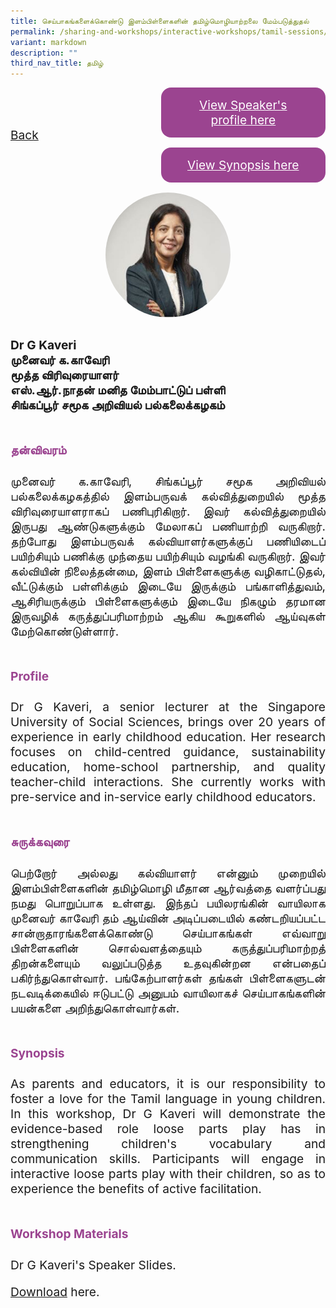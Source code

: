 ```yaml
---
title: செய்பாகங்களைக்கொண்டு இளம்பிள்ளைகளின் தமிழ்மொழியாற்றலை மேம்படுத்துதல்
permalink: /sharing-and-workshops/interactive-workshops/tamil-sessions/tl7/
variant: markdown
description: ""
third_nav_title: தமிழ்
---
```

<style>
.entry-title{
  font-size: 2.25rem;
  font-weight: 700;
  margin-bottom: 2rem;
  text-align: center;
}
.entry-content p{
  text-align: justify;
}

.entry-title.supported-by{
  margin-bottom: 0;
  margin-top: 3rem;
}

.entry-content .buttons-container{
  align-items: center;
  column-gap: 1rem;
  display: flex;
  flex-wrap: wrap;
  justify-content: center;
}
.entry-content .buttons-container .btn-link{
  background-color: #7431e8;
  border-radius: 0.4rem;
  color: #fff;
  font-size: 1.5rem;
  margin-bottom: 1rem;
  padding: 15px 20px;
  text-align: center;
  text-decoration: none;
  width: 15rem;
}
.entry-content .buttons-container .btn-link:hover{
  background-color: lightgrey;
}

.entry-content.sharing-sessions{
  align-items: center;
  display: flex;
  flex-direction: column;
  row-gap: 1.5rem;
}
.entry-content.sharing-sessions .session-item{
  align-items: flex-start;
  background-color:#d84178;
  border-radius: 0.5rem;
  color: #ffffff;
  row-gap: 2rem;
  display: flex;
  font-size: 1.1rem;
  flex-direction: column;
  line-height: 1.2;
  justify-content: space-between;
  margin-bottom: 2rem;
  padding: 1rem;
  width: 100%;
}
.entry-content.sharing-sessions .session-item .lower-wrapper{
  display: flex;
  flex-direction: column;
  row-gap: 2rem;
  width: 100%;
}
.entry-content.sharing-sessions .session-item .session-link{
  border: 2px solid lightgrey;
  border-radius: 0.5rem;
  padding: 1rem;
  text-align: center;
}
.entry-content.sharing-sessions .session-item .session-link a{
  color: #ffffff;
}

.entry-content.sharing-sessions.malay-sessions .session-item{
  background-color: #a3c864;
}

.entry-content.sharing-sessions.tamil-sessions .session-item,
.entry-content.sharing-sessions.preschools-exhibitors .session-item{
  background-color: #9b4490;
}

.entry-content.sharing-sessions.english-sessions .session-item{
  background-color: #fa0;
}

.entry-content.sharing-sessions.primary-secondary-exhibitors .session-item{
  background-color: #a3c864;
}

.entry-content.sharing-sessions .session-item .session-link:hover{
  background-color: lightgrey;
}

.entry-content.sharing-session-item{
  font-size: 1.2rem;
}
.entry-content.sharing-session-item .sharing-sessions-nav{
  align-items: center;
  column-gap: 1rem;
  display: flex;
  flex-wrap: wrap;
  justify-content: space-between;
  padding-bottom: 1rem;
}
.entry-content.sharing-session-item .sharing-sessions-nav .inner-nav-wrapper{
  column-gap: 1rem;
  display: flex;
  flex: 2;
  flex-wrap: wrap;
  justify-content: flex-end;
  row-gap: 1rem;
}
.entry-content.sharing-session-item .sharing-sessions-nav .inner-nav-wrapper .nav-btn{
  background-color: #d84178;
  border-radius: 1rem;
  color: #fff;
  padding: 1rem 2rem;
  text-align: center;
  width: 100%;
}
.entry-content.sharing-session-item.malay-session .sharing-sessions-nav .inner-nav-wrapper .nav-btn{
  background-color: #a3c864;
}
.entry-content.sharing-session-item.tamil-session .sharing-sessions-nav .inner-nav-wrapper .nav-btn{
  background-color: #9b4490;
}
.entry-content.sharing-session-item.english-session .sharing-sessions-nav .inner-nav-wrapper .nav-btn{
  background-color: #fa0;
}
.entry-content.sharing-session-item .sharing-sessions-nav .inner-nav-wrapper .nav-btn:hover{
  background-color: lightgrey;
}
.entry-content.sharing-session-item .profile-photo-container{
  align-items: center;
  column-gap: 1rem;
  display: flex;
  flex-wrap: wrap;
  justify-content: space-between;
  row-gap: 1rem;
}
.entry-content.sharing-session-item .profile-photo{
  align-items: center;
  column-gap: 2rem;
  display: flex;
  flex-wrap: wrap;
  justify-content: center;
  row-gap: 2rem;
  margin-bottom: 2rem;
}
.entry-content.sharing-session-item .profile-photo img{
  border-radius: 100px;
  width: 200px;
}
.entry-content.sharing-session-item.awardee-item .profile-photo{
  width: 100%;
}
.entry-content.sharing-session-item .profile-name{
  font-weight: 700;
  margin-bottom: 3rem;
}
.entry-content.sharing-session-item h4{
  color: #d84178;
}
.entry-content.sharing-session-item.malay-session h4{
  color: #a3c864;
}
.entry-content.sharing-session-item.tamil-session h4{
  color: #9b4490;
}
.entry-content.sharing-session-item.english-session h4{
  color: #fa0;
}
.entry-content.sharing-session-item.awardee-item h3,
.entry-content.sharing-session-item.awardee-item h4{
  color: #4372d6;
}
.entry-content.sharing-session-item .section-wrapper{
  margin-bottom: 3rem;
}

.entry-content.awardees-container h4{
  font-weight: 700;
  margin-bottom: 3rem;
}
.entry-content.awardees-container a{
  text-decoration: none;
}
.entry-content.awardees-container .section-wrapper{
  margin-bottom: 10rem;
}
.entry-content.awardees-container .section-row{
  column-gap: 1rem;
  display: flex;
  flex-wrap: wrap;
  justify-content: space-around;
  row-gap: 1rem;
}
.entry-content.awardees-container .section-column{
  width: 30%;
}
.entry-content.awardees-container .awardee-wrapper{
  align-items: center;
  display: flex;
  flex-direction: column;
  justify-content: center;
  row-gap: 1rem;
}
.entry-content.awardees-container .awardee-wrapper .awardee-pic{
  width: 10rem;
}
.entry-content.awardees-container .awardee-wrapper .awardee-profile{
  color: #484848;
  text-align: center;
}
.entry-content.awardees-container .awardee-wrapper .name-english{
  font-size: 1.25rem;
  margin-bottom: 1rem;
}
.entry-content.awardees-container .awardee-wrapper .name-chinese{
  font-size: 1.25rem;
  margin-bottom: 1rem;
}

.entry-content .btntop{
  position: fixed;
  float: right;
  bottom: 20px;
  right: 80px;
  z-index: 99;
  boder: none;
  background-color: #3bb9ff;
  cursor: pointer;
  padding: 15px;
  boder-radius: 4px;
  color: #fff;
  font-weight: 600;
}

.coming-soon{
  color: #7431e8;
  font-size: 2rem;
  font-weight: 700;
  margin-top: 3rem;
  text-align: center;
}

@media all and (min-width: 40rem ){
  .entry-content.sharing-sessions{
    align-items: flex-start;
    display: flex;
    flex-direction: column;
    row-gap: 1.5rem;
  }

  
  .entry-content.sharing-sessions .session-item .lower-wrapper{
    align-items: center;
    flex-direction: row;
    justify-content: space-between;
  }

  .entry-content.sharing-session-item .sharing-sessions-nav .inner-nav-wrapper .nav-btn{
    width: 45%;
  }
}
</style>

<div class="entry-content sharing-session-item tamil-session">
<div class="sharing-sessions-nav">
<a href="/sharing-and-workshops/interactive-workshops/tamil-sessions/">Back</a>
<div class="inner-nav-wrapper">
<a class="nav-btn" href="#C1">View Speaker's profile here</a>
<a class="nav-btn" href="#C2">View Synopsis here</a>
</div>
</div>

<div class="profile-photo">
<img alt="G Kaveri" src="/images/Interactive_workshops/g-kaveri.jpg">
</div>

<div class="profile-name">
Dr G Kaveri<br>
முனைவர் க.காவேரி<br>
மூத்த விரிவுரையாளர்<br>
எஸ்.ஆர்.நாதன் மனித மேம்பாட்டுப் பள்ளி<br>
சிங்கப்பூர் சமூக அறிவியல் பல்கலைக்கழகம்  
</div>

<div class="section-wrapper">
<h4 id="C1">தன்விவரம்</h4>
<p>
முனைவர் க.காவேரி, சிங்கப்பூர் சமூக அறிவியல் பல்கலைக்கழகத்தில் இளம்பருவக் கல்வித்துறையில் மூத்த விரிவுரையாளராகப் பணிபுரிகிறார். இவர் கல்வித்துறையில் இருபது ஆண்டுகளுக்கும் மேலாகப் பணியாற்றி வருகிறார். தற்போது இளம்பருவக் கல்வியாளர்களுக்குப் பணியிடைப் பயிற்சியும் பணிக்கு முந்தைய பயிற்சியும் வழங்கி வருகிறார். இவர் கல்வியின் நிலைத்தன்மை, இளம் பிள்ளைகளுக்கு வழிகாட்டுதல், வீட்டுக்கும் பள்ளிக்கும் இடையே இருக்கும் பங்காளித்துவம், ஆசிரியருக்கும் பிள்ளைகளுக்கும் இடையே நிகழும் தரமான இருவழிக் கருத்துப்பரிமாற்றம் ஆகிய கூறுகளில் ஆய்வுகள் மேற்கொண்டுள்ளார்.
</p>
</div>

<div class="section-wrapper">
<h4>Profile</h4>
<p>
Dr G Kaveri, a senior lecturer at the Singapore University of Social Sciences, brings over 20 years of experience in early childhood education. Her research focuses on child-centred guidance, sustainability education, home-school partnership, and quality teacher-child interactions. She currently works with pre-service and in-service early childhood educators.
</p>
</div>

<div class="section-wrapper">
<h4 id="C2">சுருக்கவுரை</h4> 
<p>
பெற்றோர் அல்லது கல்வியாளர் என்னும் முறையில் இளம்பிள்ளைகளின் தமிழ்மொழி மீதான ஆர்வத்தை வளர்ப்பது நமது பொறுப்பாக உள்ளது.  இந்தப் பயிலரங்கின் வாயிலாக முனைவர் காவேரி தம் ஆய்வின் அடிப்படையில் கண்டறியப்பட்ட சான்றாதாரங்களைக்கொண்டு செய்பாகங்கள் எவ்வாறு பிள்ளைகளின் சொல்வளத்தையும் கருத்துப்பரிமாற்றத் திறன்களையும் வலுப்படுத்த உதவுகின்றன என்பதைப் பகிர்ந்துகொள்வார். பங்கேற்பாளர்கள் தங்கள் பிள்ளைகளுடன் நடவடிக்கையில் ஈடுபட்டு அனுபம் வாயிலாகச் செய்பாகங்களின் பயன்களை அறிந்துகொள்வார்கள்.
</p>
</div>

<div class="section-wrapper">
<h4>Synopsis</h4> 
<p>
As parents and educators, it is our responsibility to foster a love for the Tamil language in young children. In this workshop, Dr G Kaveri will demonstrate the evidence-based role loose parts play has in strengthening children's vocabulary and communication skills. Participants will engage in interactive loose parts play with their children, so as to experience the benefits of active facilitation.
</p>
</div>

<div class="section-wrapper">
	    <h4>Workshop Materials</h4>
    <p>Dr G Kaveri's Speaker Slides.</p>
    <p><a download="Dr Kaveri - to upload.pdf" target="_blank" href="/files/TL7.pdf">Download</a> here.</p>
</div>
</div>